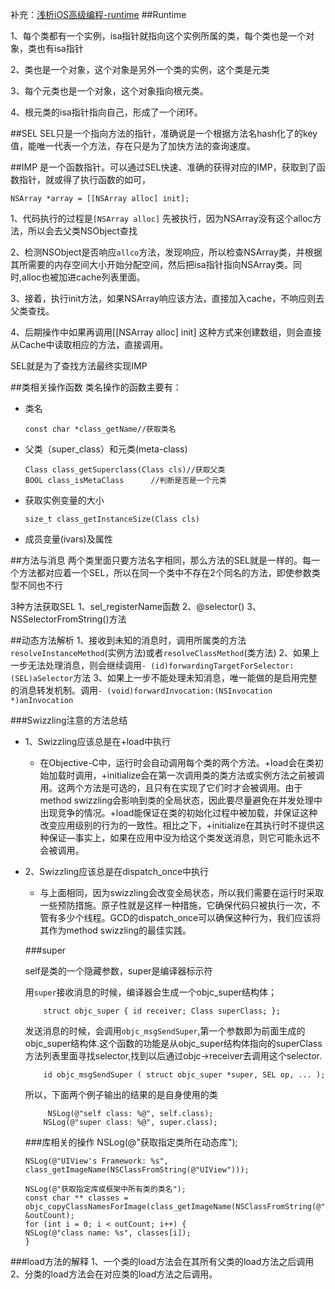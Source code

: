 
补充：[浅析iOS高级编程-runtime](http://www.liuchendi.com/2014/08/26/iOS/3_runtime/)
##Runtime

1、每个类都有一个实例，isa指针就指向这个实例所属的类，每个类也是一个对象，类也有isa指针

2、类也是一个对象，这个对象是另外一个类的实例，这个类是元类

3、每个元类也是一个对象，这个对象指向根元类。

4、根元类的isa指针指向自己，形成了一个闭环。



##SEL
SEL只是一个指向方法的指针，准确说是一个根据方法名hash化了的key值，能唯一代表一个方法，存在只是为了加快方法的查询速度。

##IMP
是一个函数指针。可以通过SEL快速、准确的获得对应的IMP，获取到了函数指针，就或得了执行函数的如可，

	
	NSArray *array = [[NSArray alloc] init];
	
1、代码执行的过程是`[NSArray alloc]` 先被执行，因为NSArray没有这个alloc方法，所以会去父类NSObject查找

2、检测NSObject是否响应`allco`方法，发现响应，所以检查NSArray类，并根据其所需要的内存空间大小开始分配空间，然后把isa指针指向NSArray类。同时,alloc也被加进cache列表里面。

3、接着，执行init方法，如果NSArray响应该方法，直接加入cache，不响应则去父类查找。

4、后期操作中如果再调用[[NSArray alloc] init] 这种方式来创建数组，则会直接从Cache中读取相应的方法，直接调用。

SEL就是为了查找方法最终实现IMP

##类相关操作函数
类名操作的函数主要有：

*	类名

		const char *class_getName//获取类名

*	父类（super_class）和元类(meta-class)

		Class class_getSuperclass(Class cls)//获取父类
		BOOL class_isMetaClass		//判断是否是一个元类

*	获取实例变量的大小

		size_t class_getInstanceSize(Class cls)
		
*	成员变量(ivars)及属性
	
		
##方法与消息
两个类里面只要方法名字相同，那么方法的SEL就是一样的。每一个方法都对应着一个SEL，所以在同一个类中不存在2个同名的方法，即使参数类型不同也不行

3种方法获取SEL
1、sel_registerName函数
2、@selector()
3、NSSelectorFromString()方法
		
		
##动态方法解析
1、接收到未知的消息时，调用所属类的方法`resolveInstanceMethod`(实例方法)或者`resolveClassMethod`(类方法)
2、如果上一步无法处理消息，则会继续调用`- (id)forwardingTargetForSelector:(SEL)aSelector`方法
3、如果上一步不能处理未知消息，唯一能做的是启用完整的消息转发机制。调用`- (void)forwardInvocation:(NSInvocation *)anInvocation`

###Swizzling注意的方法总结

*	1、Swizzling应该总是在+load中执行

	*	在Objective-C中，运行时会自动调用每个类的两个方法。+load会在类初始加载时调用，+initialize会在第一次调用类的类方法或实例方法之前被调用。这两个方法是可选的，且只有在实现了它们时才会被调用。由于method swizzling会影响到类的全局状态，因此要尽量避免在并发处理中出现竞争的情况。+load能保证在类的初始化过程中被加载，并保证这种改变应用级别的行为的一致性。相比之下，+initialize在其执行时不提供这种保证—事实上，如果在应用中没为给这个类发送消息，则它可能永远不会被调用。

*	2、Swizzling应该总是在dispatch_once中执行
	*	与上面相同，因为swizzling会改变全局状态，所以我们需要在运行时采取一些预防措施。原子性就是这样一种措施，它确保代码只被执行一次，不管有多少个线程。GCD的dispatch_once可以确保这种行为，我们应该将其作为method swizzling的最佳实践。
	
	
	
	###super 
	
	self是类的一个隐藏参数，super是编译器标示符

	用`super`接收消息的时候，编译器会生成一个objc_super结构体；
	
			struct objc_super { id receiver; Class superClass; };
			
	发送消息的时候，会调用`objc_msgSendSuper`,第一个参数即为前面生成的objc_super结构体.这个函数的功能是从objc_super结构体指向的superClass方法列表里面寻找selector,找到以后通过objc->receiver去调用这个selector.
	
			id objc_msgSendSuper ( struct objc_super *super, SEL op, ... );
			
	
	所以，下面两个例子输出的结果的是自身使用的类
	 
	 		 NSLog(@"self class: %@", self.class);
    		NSLog(@"super class: %@", super.class);
			
	###库相关的操作
			NSLog(@"获取指定类所在动态库");

		NSLog(@"UIView's Framework: %s", class_getImageName(NSClassFromString(@"UIView")));

		NSLog(@"获取指定库或框架中所有类的类名");
		const char ** classes = objc_copyClassNamesForImage(class_getImageName(NSClassFromString(@"UIView")), &outCount);
		for (int i = 0; i < outCount; i++) {
    	NSLog(@"class name: %s", classes[i]);
		}
	
	
###load方法的解释
1、一个类的load方法会在其所有父类的load方法之后调用
2、分类的load方法会在对应类的load方法之后调用。


	
